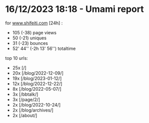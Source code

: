 # 16/12/2023 18:18 - Umami report
for www.shifeiti.com [24h] :

 - 105 (-38) page views
 - 50 (-21) uniques
 - 31 (-23) bounces
 - 52' 44'' (-2h 13' 56'') totaltime


top 10 urls:
 - 25x [/]
 - 20x [/blog/2022-12-09/]
 - 19x [/blog/2023-01-12/]
 - 12x [/blog/2022-12-22/]
 - 8x [/blog/2022-05-07/]
 - 3x [/bbtalk/]
 - 3x [/page/2/]
 - 2x [/blog/2022-10-24/]
 - 2x [/blog/archives/]
 - 2x [/about/]


